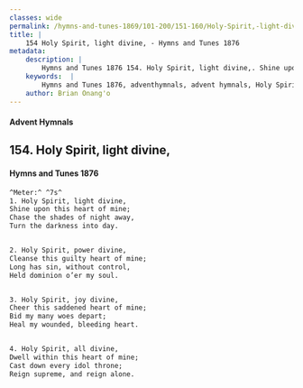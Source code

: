 ```yaml
---
classes: wide
permalink: /hymns-and-tunes-1869/101-200/151-160/Holy-Spirit,-light-divine,/
title: |
    154 Holy Spirit, light divine, - Hymns and Tunes 1876
metadata:
    description: |
        Hymns and Tunes 1876 154. Holy Spirit, light divine,. Shine upon this heart of mine; Chase the shades of night away, Turn the darkness into day. 
    keywords:  |
        Hymns and Tunes 1876, adventhymnals, advent hymnals, Holy Spirit, light divine,, Shine upon this heart of mine;, 
    author: Brian Onang'o
---
```


#### Advent Hymnals
## 154. Holy Spirit, light divine,
####  Hymns and Tunes 1876

```txt
^Meter:^ ^7s^
1. Holy Spirit, light divine,
Shine upon this heart of mine;
Chase the shades of night away,
Turn the darkness into day.


2. Holy Spirit, power divine,
Cleanse this guilty heart of mine;
Long has sin, without control,
Held dominion o’er my soul.


3. Holy Spirit, joy divine,
Cheer this saddened heart of mine;
Bid my many woes depart;
Heal my wounded, bleeding heart.


4. Holy Spirit, all divine,
Dwell within this heart of mine;
Cast down every idol throne;
Reign supreme, and reign alone.
```